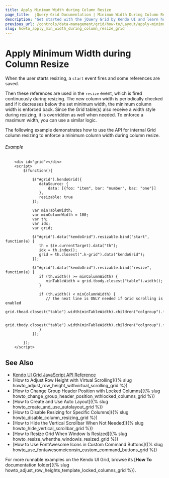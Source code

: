 ```yaml
---
title: Apply Minimum Width during Column Resize
page_title:  jQuery Grid Documentation | Minimum Width During Column Resize | Kendo UI
description: "Get started with the jQuery Grid by Kendo UI and learn how to enforce a minimum column width during column resize."
previous_url: /controls/data-management/grid/how-to/Layout/apply-minimum-width-during-column-resize
slug: howto_apply_min_width_during_column_resize_grid
---
```


# Apply Minimum Width during Column Resize

When the user starts resizing, a `start` event fires and some references are saved.

Then these references are used in the `resize` event, which is fired continuously during resizing. The new column width is periodically checked and if it decreases below the set minimum width, the minimum column width is enforced back. Since the Grid table(s) also receive a width style during resizing, it is overridden as well when needed. To enforce a maximum width, you can use a similar logic.

The following example demonstrates how to use the API for internal Grid column resizing to enforce a minimum column width during column resize.

###### Example

```dojo
    <div id="grid"></div>
    <script>
        $(function(){

            $("#grid").kendoGrid({
               dataSource: {
                   data: [{foo: "item", bar: "number", baz: "one"}]
               },
               resizable: true
            });

            var minTableWidth;
            var minColumnWidth = 100;
            var th;
            var idx;
            var grid;

            $("#grid").data("kendoGrid").resizable.bind("start", function(e) {
               th = $(e.currentTarget).data("th");
               idx = th.index();
               grid = th.closest(".k-grid").data("kendoGrid");
            });

            $("#grid").data("kendoGrid").resizable.bind("resize", function(e) {
               if (th.width() >= minColumnWidth) {
                  minTableWidth = grid.tbody.closest("table").width();
               }

               if (th.width() < minColumnWidth) {
                  // the next line is ONLY needed if Grid scrolling is enabled
                  grid.thead.closest("table").width(minTableWidth).children("colgroup").find("col").eq(idx).width(minColumnWidth);

                  grid.tbody.closest("table").width(minTableWidth).children("colgroup").find("col").eq(idx).width(minColumnWidth);
               }
            });

        });
    </script>
```

## See Also

* [Kendo UI Grid JavaScript API Reference](/api/javascript/ui/grid)
* [How to Adjust Row Height with Virtual Scrolling]({% slug howto_adjust_row_height_withvirtual_scrolling_grid %})
* [How to Change Group Header Position with Locked Columns]({% slug howto_change_group_header_position_wthlocked_columns_grid %})
* [How to Create and Use Auto Layout]({% slug howto_create_and_use_autolayout_grid %})
* [How to Disable Resizing for Specific Columns]({% slug howto_disable_column_resizing_grid %})
* [How to Hide the Vertical Scrollbar When Not Needed]({% slug howto_hide_vertical_scrollbar_grid %})
* [How to Resize Grid When Window Is Resized]({% slug howto_resize_whenthe_windowis_resized_grid %})
* [How to Use FontAwesome Icons in Custom Command Buttons]({% slug howto_use_fontawesomeiconsin_custom_command_buttons_grid %})

For more runnable examples on the Kendo UI Grid, browse its [**How To** documentation folder]({% slug howto_adjust_row_heights_template_locked_columns_grid %}).
